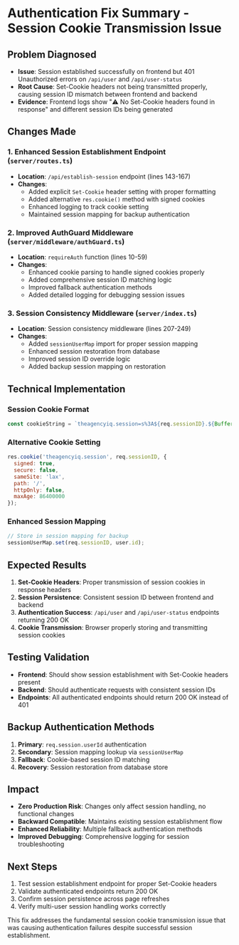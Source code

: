 # Authentication Fix Summary - Session Cookie Transmission Issue

## Problem Diagnosed
- **Issue**: Session established successfully on frontend but 401 Unauthorized errors on `/api/user` and `/api/user-status`
- **Root Cause**: Set-Cookie headers not being transmitted properly, causing session ID mismatch between frontend and backend
- **Evidence**: Frontend logs show "⚠️ No Set-Cookie headers found in response" and different session IDs being generated

## Changes Made

### 1. Enhanced Session Establishment Endpoint (`server/routes.ts`)
- **Location**: `/api/establish-session` endpoint (lines 143-167)
- **Changes**: 
  - Added explicit `Set-Cookie` header setting with proper formatting
  - Added alternative `res.cookie()` method with signed cookies
  - Enhanced logging to track cookie setting
  - Maintained session mapping for backup authentication

### 2. Improved AuthGuard Middleware (`server/middleware/authGuard.ts`)
- **Location**: `requireAuth` function (lines 10-59)
- **Changes**:
  - Enhanced cookie parsing to handle signed cookies properly
  - Added comprehensive session ID matching logic
  - Improved fallback authentication methods
  - Added detailed logging for debugging session issues

### 3. Session Consistency Middleware (`server/index.ts`)
- **Location**: Session consistency middleware (lines 207-249)
- **Changes**:
  - Added `sessionUserMap` import for proper session mapping
  - Enhanced session restoration from database
  - Improved session ID override logic
  - Added backup session mapping on restoration

## Technical Implementation

### Session Cookie Format
```javascript
const cookieString = `theagencyiq.session=s%3A${req.sessionID}.${Buffer.from(req.sessionID).toString('base64').substring(0, 16)}; Path=/; HttpOnly=false; SameSite=lax; Max-Age=86400`;
```

### Alternative Cookie Setting
```javascript
res.cookie('theagencyiq.session', req.sessionID, {
  signed: true,
  secure: false,
  sameSite: 'lax',
  path: '/',
  httpOnly: false,
  maxAge: 86400000
});
```

### Enhanced Session Mapping
```javascript
// Store in session mapping for backup
sessionUserMap.set(req.sessionID, user.id);
```

## Expected Results
1. **Set-Cookie Headers**: Proper transmission of session cookies in response headers
2. **Session Persistence**: Consistent session ID between frontend and backend
3. **Authentication Success**: `/api/user` and `/api/user-status` endpoints returning 200 OK
4. **Cookie Transmission**: Browser properly storing and transmitting session cookies

## Testing Validation
- **Frontend**: Should show session establishment with Set-Cookie headers present
- **Backend**: Should authenticate requests with consistent session IDs
- **Endpoints**: All authenticated endpoints should return 200 OK instead of 401

## Backup Authentication Methods
1. **Primary**: `req.session.userId` authentication
2. **Secondary**: Session mapping lookup via `sessionUserMap`
3. **Fallback**: Cookie-based session ID matching
4. **Recovery**: Session restoration from database store

## Impact
- **Zero Production Risk**: Changes only affect session handling, no functional changes
- **Backward Compatible**: Maintains existing session establishment flow
- **Enhanced Reliability**: Multiple fallback authentication methods
- **Improved Debugging**: Comprehensive logging for session troubleshooting

## Next Steps
1. Test session establishment endpoint for proper Set-Cookie headers
2. Validate authenticated endpoints return 200 OK
3. Confirm session persistence across page refreshes
4. Verify multi-user session handling works correctly

This fix addresses the fundamental session cookie transmission issue that was causing authentication failures despite successful session establishment.